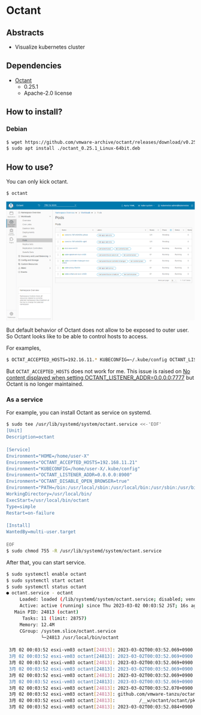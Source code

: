 # Octant

## Abstracts

* Visualize kubernetes cluster

## Dependencies

* [Octant](https://github.com/vmware-archive/octant)
  * 0.25.1
  * Apache-2.0 license

## How to install?

### Debian

````sh
$ wget https://github.com/vmware-archive/octant/releases/download/v0.25.1/octant_0.25.1_Linux-64bit.deb -O octant_0.25.1_Linux-64bit.deb
$ sudo apt install ./octant_0.25.1_Linux-64bit.deb
````

## How to use?

You can only kick octant.

````sh
$ octant
````

<img src="./images/octant.png" />

But default behavior of Octant does not allow to be exposed to outer user.
So Octant looks like to be able to control hosts to access.

For examples,

````sh
$ OCTAT_ACCEPTED_HOSTS=192.16.11.* KUBECONFIG=~/.kube/config OCTANT_LISTENER_ADDR=0.0.0.0:8900 octant
````

But `OCTAT_ACCEPTED_HOSTS` does not work for me.
This issue is raised on [No content displayed when setting OCTANT_LISTENER_ADDR=0.0.0.0:7777](https://github.com/vmware-archive/octant/issues/237#issuecomment-527700042) but Octant is no longer maintained.

### As a service

For example, you can install Octant as service on systemd.

````sh
$ sudo tee /usr/lib/systemd/system/octant.service <<-'EOF'
[Unit]
Description=octant

[Service]
Environment="HOME=/home/user-X"
Environment="OCTANT_ACCEPTED_HOSTS=192.168.11.21"
Environment="KUBECONFIG=/home/user-X/.kube/config"
Environment="OCTANT_LISTENER_ADDR=0.0.0.0:8900"
Environment="OCTANT_DISABLE_OPEN_BROWSER=true"
Environment="PATH=/bin:/usr/local/sbin:/usr/local/bin:/usr/sbin:/usr/bin"
WorkingDirectory=/usr/local/bin/
ExecStart=/usr/local/bin/octant
Type=simple
Restart=on-failure

[Install]
WantedBy=multi-user.target

EOF
$ sudo chmod 755 -R /usr/lib/systemd/system/octant.service
````

After that, you can start service.

````sh
$ sudo systemctl enable octant
$ sudo systemctl start octant
$ sudo systemctl status octant
● octant.service - octant
     Loaded: loaded (/lib/systemd/system/octant.service; disabled; vendor preset: enabled)
     Active: active (running) since Thu 2023-03-02 00:03:52 JST; 16s ago
   Main PID: 24813 (octant)
      Tasks: 11 (limit: 28757)
     Memory: 12.4M
     CGroup: /system.slice/octant.service
             └─24813 /usr/local/bin/octant

 3月 02 00:03:52 esxi-vm03 octant[24813]: 2023-03-02T00:03:52.069+0900        INFO        module/manager.go:87        registering action        {"component": "module-manager", "a>
 3月 02 00:03:52 esxi-vm03 octant[24813]: 2023-03-02T00:03:52.069+0900        INFO        module/manager.go:87        registering action        {"component": "module-manager", "a>
 3月 02 00:03:52 esxi-vm03 octant[24813]: 2023-03-02T00:03:52.069+0900        INFO        module/manager.go:87        registering action        {"component": "module-manager", "a>
 3月 02 00:03:52 esxi-vm03 octant[24813]: 2023-03-02T00:03:52.069+0900        INFO        module/manager.go:87        registering action        {"component": "module-manager", "a>
 3月 02 00:03:52 esxi-vm03 octant[24813]: 2023-03-02T00:03:52.069+0900        INFO        module/manager.go:87        registering action        {"component": "module-manager", "a>
 3月 02 00:03:52 esxi-vm03 octant[24813]: 2023-03-02T00:03:52.069+0900        INFO        module/manager.go:87        registering action        {"component": "module-manager", "a>
 3月 02 00:03:52 esxi-vm03 octant[24813]: 2023-03-02T00:03:52.070+0900        WARN        plugin/manager.go:405        Unable to add /home/user-X/.config/octant/plugins to th>
 3月 02 00:03:52 esxi-vm03 octant[24813]: github.com/vmware-tanzu/octant/pkg/plugin.(*Manager).watchPluginFiles
 3月 02 00:03:52 esxi-vm03 octant[24813]:         /__w/octant/octant/pkg/plugin/manager.go:405
 3月 02 00:03:52 esxi-vm03 octant[24813]: 2023-03-02T00:03:52.084+0900        INFO        dash/dash.go:546        Dashboard is available at http://[::]:8900
````